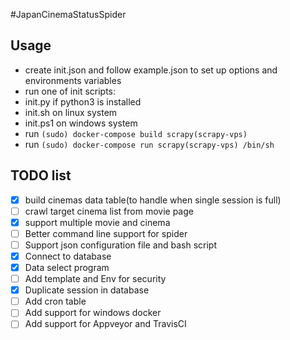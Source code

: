 #JapanCinemaStatusSpider

## Usage
- create init.json and follow example.json to set up options and environments variables
- run one of init scripts:
 - init.py if python3 is installed
 - init.sh on linux system
 - init.ps1 on windows system
- run `(sudo) docker-compose build scrapy(scrapy-vps)`
- run `(sudo) docker-compose run scrapy(scrapy-vps) /bin/sh`

## TODO list
- [x] build cinemas data table(to handle when single session is full)
- [ ] crawl target cinema list from movie page
- [x] support multiple movie and cinema
- [ ] Better command line support for spider
- [ ] Support json configuration file and bash script
- [x] Connect to database 
- [x] Data select program
- [ ] Add template and Env for security
- [x] Duplicate session in database
- [ ] Add cron table
- [ ] Add support for windows docker
- [ ] Add support for Appveyor and TravisCI